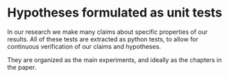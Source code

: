 # Hypotheses formulated as unit tests

In our research we make many claims about specific properties of our results.
All of these tests are extracted as python tests, to allow for continuous verification of our claims and hypotheses.

They are organized as the main experiments, and ideally as the chapters in the paper.